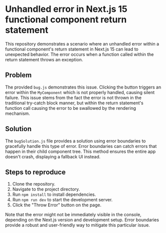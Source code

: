 # Unhandled error in Next.js 15 functional component return statement

This repository demonstrates a scenario where an unhandled error within a functional component's return statement in Next.js 15 can lead to unexpected behavior. The error occurs when a function called within the return statement throws an exception.

## Problem

The provided `bug.js` demonstrates this issue. Clicking the button triggers an error within the `MyComponent` which is not properly handled, causing silent failure. This issue stems from the fact the error is not thrown in the traditional try-catch block manner, but within the return statement's function call causing the error to be swallowed by the rendering mechanism.

## Solution

The `bugSolution.js` file provides a solution using error boundaries to gracefully handle this type of error. Error boundaries can catch errors that happen in their child component tree.  This method ensures the entire app doesn't crash, displaying a fallback UI instead.

## Steps to reproduce

1. Clone the repository.
2. Navigate to the project directory.
3. Run `npm install` to install dependencies.
4. Run `npm run dev` to start the development server.
5. Click the "Throw Error" button on the page.

Note that the error might not be immediately visible in the console, depending on the Next.js version and development setup. Error boundaries provide a robust and user-friendly way to mitigate this particular issue.